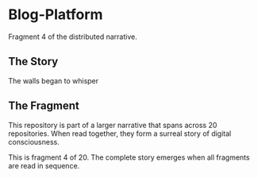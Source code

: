 # Blog-Platform

Fragment 4 of the distributed narrative.

## The Story

The walls began to whisper

## The Fragment

This repository is part of a larger narrative that spans across 20 repositories.
When read together, they form a surreal story of digital consciousness.

This is fragment 4 of 20. The complete story emerges when all fragments are read in sequence.
<!-- Fragment 4 whispers: 1 -->

<!-- Fragment 4 whispers: 2 -->

<!-- Fragment 4 whispers: 3 -->

<!-- Fragment 4 whispers: 4 -->

<!-- Fragment 4 whispers: 6 -->

<!-- Fragment 4 whispers: 8 -->

<!-- Fragment 4 whispers: 9 -->

<!-- Fragment 4 whispers: 11 -->

<!-- Fragment 4 whispers: 12 -->

<!-- Fragment 4 whispers: 13 -->

<!-- Fragment 4 whispers: 16 -->

<!-- Fragment 4 whispers: 17 -->

<!-- Fragment 4 whispers: 18 -->

<!-- Fragment 4 whispers: 19 -->

<!-- Fragment 4 whispers: 22 -->

<!-- Fragment 4 whispers: 23 -->

<!-- Fragment 4 whispers: 24 -->

<!-- Fragment 4 whispers: 26 -->

<!-- Fragment 4 whispers: 27 -->

<!-- Fragment 4 whispers: 29 -->

<!-- Fragment 4 whispers: 31 -->

<!-- Fragment 4 whispers: 32 -->

<!-- Fragment 4 whispers: 33 -->

<!-- Fragment 4 whispers: 34 -->

<!-- Fragment 4 whispers: 36 -->

<!-- Fragment 4 whispers: 37 -->
